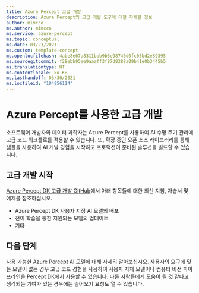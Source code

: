 ```yaml
---
title: Azure Percept 고급 개발
description: Azure Percept의 고급 개발 도구에 대한 자세한 정보
author: mimcco
ms.author: mimcco
ms.service: azure-percept
ms.topic: conceptual
ms.date: 03/23/2021
ms.custom: template-concept
ms.openlocfilehash: 4abe8e07a8311bab9b6e98746d0fc05bd2e89395
ms.sourcegitcommit: f28ebb95ae9aaaff3f87d8388a09b41e0b3445b5
ms.translationtype: HT
ms.contentlocale: ko-KR
ms.lasthandoff: 03/30/2021
ms.locfileid: "104956114"
---
```

# <a name="advanced-development-with-azure-percept"></a>Azure Percept를 사용한 고급 개발

소프트웨어 개발자와 데이터 과학자는 Azure Percept를 사용하여 AI 수명 주기 관리에 고급 코드 워크플로를 적용할 수 있습니다. 또, 확장 중인 오픈 소스 라이브러리를 통해 샘플을 사용하여 AI 개발 경험을 시작하고 프로덕션이 준비된 솔루션을 빌드할 수 있습니다.

## <a name="get-started-with-advanced-development"></a>고급 개발 시작

[Azure Percept DK 고급 개발 GitHub](https://github.com/microsoft/azure-percept-advanced-development)에서 아래 항목들에 대한 최신 지침, 자습서 및 예제를 참조하십시오.

- Azure Percept DK 사용자 지정 AI 모델의 배포
- 전이 학습을 통한 지원되는 모델의 업데이트
- 기타

## <a name="next-steps"></a>다음 단계

사용 가능한 [Azure Percept AI 모델](./overview-ai-models.md)에 대해 자세히 알아보십시오. 사용자의 요구에 맞는 모델이 없는 경우 고급 코드 경험을 사용하여 사용자 자체 모델이나 컴퓨터 비전 파이프라인을 Percept DK에서 사용할 수 있습니다. 다른 사람들에게 도움이 될 것 같다고 생각되는 기여가 있는 경우에는 끌어오기 요청도 열 수 있습니다.